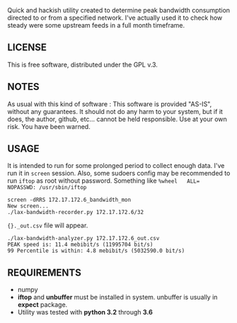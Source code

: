 Quick and hackish utility created to determine peak bandwidth consumption directed to or
from a specified network. I've actually used it to check how steady were some
upstream feeds in a full month timeframe.

LICENSE
-------
This is free software, distributed under the GPL v.3.

NOTES
-----
As usual with this kind of software :
This software is provided "AS-IS", without any guarantees. It should not do
any harm to your system, but if it does, the author, github, etc... cannot
be held responsible. Use at your own risk. You have been warned.

USAGE
-----
It is intended to run for some prolonged period to collect enough data.
I've run it in `screen` session.
Also, some sudoers config may be recommended to run `iftop` as root without password.
Something like `%wheel   ALL= NOPASSWD: /usr/sbin/iftop`
```Shell
screen -dRRS 172.17.172.6_bandwidth_mon
New screen...
./lax-bandwidth-recorder.py 172.17.172.6/32
```
`{}._out.csv` file will appear.
```
./lax-bandwidth-analyzer.py 172.17.172.6_out.csv
PEAK speed is: 11.4 mebibit/s (11995704 bit/s)
99 Percentile is within: 4.8 mebibit/s (5032590.0 bit/s)
```

REQUIREMENTS
-------------
* numpy
* **iftop** and **unbuffer** must be installed in system.
unbuffer is usually in **expect** package.
* Utility was tested with **python 3.2** through **3.6**
